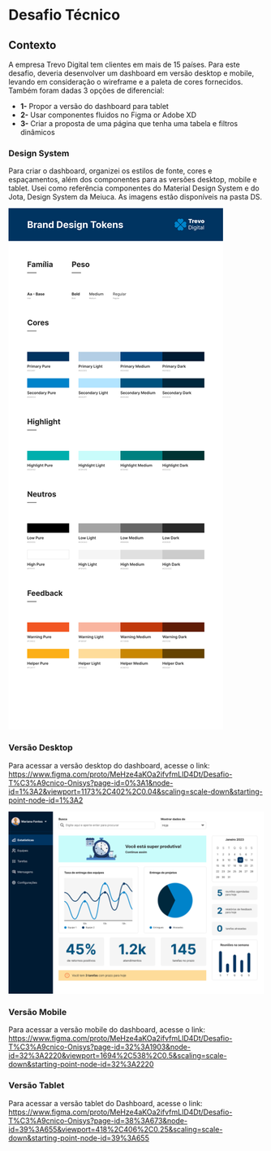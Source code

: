 # Desafio Técnico


## Contexto

A empresa Trevo Digital tem clientes em mais de 15 países. Para este desafio, deveria desenvolver um dashboard em versão desktop e mobile, levando em consideração o wireframe e a paleta de cores fornecidos. Também foram dadas 3 opções de diferencial:
- **1-** Propor a versão do dashboard para tablet
- **2-** Usar componentes fluidos no Figma or Adobe XD
- **3-** Criar a proposta de uma página que tenha uma tabela e filtros dinâmicos


### Design System

Para criar o dashboard, organizei os estilos de fonte, cores e espaçamentos, além dos componentes para as versões desktop, mobile e tablet. Usei como referência componentes do Material Design System e do Jota, Design System da Meiuca.
As imagens estão disponíveis na pasta DS.

![Brand Design Tokens](/DS/BrandDesignTokens.png)


### Versão Desktop

Para acessar a versão desktop do dashboard, acesse o link: https://www.figma.com/proto/MeHze4aKOa2ifvfmLID4Dt/Desafio-T%C3%A9cnico-Onisys?page-id=0%3A1&node-id=1%3A2&viewport=1173%2C402%2C0.04&scaling=scale-down&starting-point-node-id=1%3A2

![Desktop Prototype](assets/Desktop1.png)

### Versão Mobile

Para acessar a versão mobile do dashboard, acesse o link: https://www.figma.com/proto/MeHze4aKOa2ifvfmLID4Dt/Desafio-T%C3%A9cnico-Onisys?page-id=32%3A1903&node-id=32%3A2220&viewport=1694%2C538%2C0.5&scaling=scale-down&starting-point-node-id=32%3A2220


### Versão Tablet

Para acessar a versão tablet do Dashboard, acesse o link: https://www.figma.com/proto/MeHze4aKOa2ifvfmLID4Dt/Desafio-T%C3%A9cnico-Onisys?page-id=38%3A673&node-id=39%3A655&viewport=418%2C406%2C0.25&scaling=scale-down&starting-point-node-id=39%3A655

